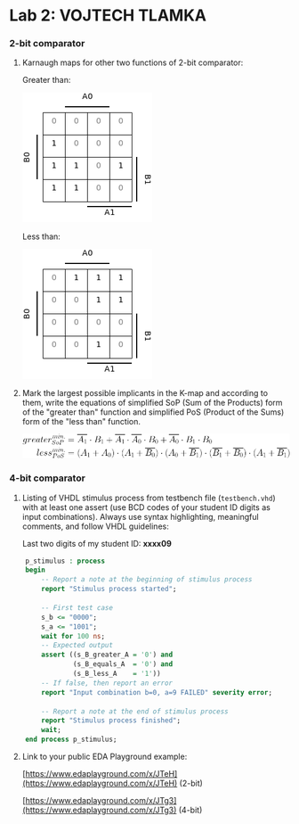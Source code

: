 # Lab 2: VOJTECH TLAMKA

### 2-bit comparator

1. Karnaugh maps for other two functions of 2-bit comparator:

   Greater than:

   ![K-maps](images/greater.png)

   Less than:

   ![K-maps](images/less.png)

2. Mark the largest possible implicants in the K-map and according to them, write the equations of simplified SoP (Sum of the Products) form of the "greater than" function and simplified PoS (Product of the Sums) form of the "less than" function.

   ![Logic functions](images/comparator_min.png)

### 4-bit comparator

1. Listing of VHDL stimulus process from testbench file (`testbench.vhd`) with at least one assert (use BCD codes of your student ID digits as input combinations). Always use syntax highlighting, meaningful comments, and follow VHDL guidelines:

   Last two digits of my student ID: **xxxx09**

```vhdl
    p_stimulus : process
    begin
        -- Report a note at the beginning of stimulus process
        report "Stimulus process started";

        -- First test case
        s_b <= "0000";
        s_a <= "1001";
        wait for 100 ns;
        -- Expected output
        assert ((s_B_greater_A = '0') and
                (s_B_equals_A  = '0') and
                (s_B_less_A    = '1'))
        -- If false, then report an error
        report "Input combination b=0, a=9 FAILED" severity error;

        -- Report a note at the end of stimulus process
        report "Stimulus process finished";
        wait;
    end process p_stimulus;
```

2. Link to your public EDA Playground example:

   [https://www.edaplayground.com/x/JTeH](https://www.edaplayground.com/x/JTeH) (2-bit)
   
   [https://www.edaplayground.com/x/JTg3](https://www.edaplayground.com/x/JTg3) (4-bit)

